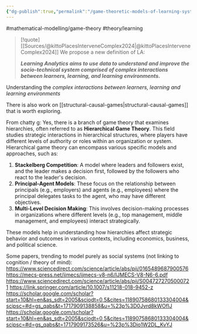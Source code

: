 ```yaml
---
{"dg-publish":true,"permalink":"/game-theoretic-models-of-learning-systems/"}
---
```


#mathematical-modelling/game-theory 
#theory/learning

> [!quote] [[Sources/@kittoPlacesInterveneComplex2024\|@kittoPlacesInterveneComplex2024]]
> We propose a new definition of LA:
> 
> _**Learning Analytics aims to use data to understand and improve the socio-technical system comprised of complex interactions between learners, learning, and learning environments.**_

Understanding the *complex interactions between learners, learning and learning environments* 

There is also work on [[structural-causal-games\|structural-causal-games]] that is worth exploring. 

From chatty g:
Yes, there is a branch of game theory that examines hierarchies, often referred to as **Hierarchical Game Theory**. This field studies strategic interactions in hierarchical structures, where players have different levels of authority or roles within an organization or system. Hierarchical game theory can encompass various specific models and approaches, such as:

1. **Stackelberg Competition**: A model where leaders and followers exist, and the leader makes a decision first, followed by the followers who react to the leader's decision.
2. **Principal-Agent Models**: These focus on the relationship between principals (e.g., employers) and agents (e.g., employees) where the principal delegates tasks to the agent, who may have different objectives.
3. **Multi-Level Decision Making**: This involves decision-making processes in organizations where different levels (e.g., top management, middle management, and employees) interact strategically.

These models help in understanding how hierarchies affect strategic behavior and outcomes in various contexts, including economics, business, and political science.

Some papers, trending to model purely as social systems (not linking to cognition / theory of mind):
https://www.sciencedirect.com/science/article/abs/pii/0165489687900576
https://mecs-press.net/ijmecs/ijmecs-v8-n6/IJMECS-V8-N6-6.pdf
https://www.sciencedirect.com/science/article/abs/pii/S0047272705000721
https://link.springer.com/article/10.1007/s11218-018-9452-z
https://scholar.google.com/scholar?start=10&hl=en&as_sdt=2005&sciodt=0,5&cites=11890758680133304004&scipsc=#d=gs_qabs&t=1717909138858&u=%23p%3D0Jvrd8kWOfIJ
https://scholar.google.com/scholar?start=10&hl=en&as_sdt=2005&sciodt=0,5&cites=11890758680133304004&scipsc=#d=gs_qabs&t=1717909173526&u=%23p%3Dio1W2DL_KvYJ
